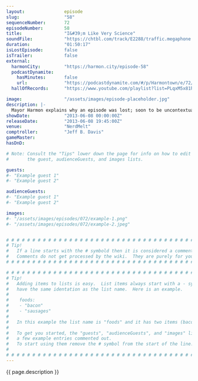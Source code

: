 ```yaml
---
layout:               episode
slug:                 "58"
sequenceNumber:       72
episodeNumber:        58
title:                "I&#39;m Like Very Science"
soundFile:            "https://chtbl.com/track/E2288/traffic.megaphone.fm/STA1983763317.mp3?updated=1554505890"
duration:             "01:50:17"
isLostEpisode:        false
isTrailer:            false
external:
  harmonCity:         "https://harmon.city/episode-58"
  podcastDynamite:
    hasMinutes:       false
    url:              "https://podcastdynamite.com/#/p/Harmontown/e/72/58"
  hallOfRecords:      "https://www.youtube.com/playlist?list=PLqxM5x81hNOYPpHt1YsJzkNjAsV0hiq9O"

image:                "/assets/images/episode-placeholder.jpg"
description: |-
  Mayor Harmon explains why an episode was lost; soon to be uncontextually quoted frivolity ensues. Jeff reveals he's psychic; Kumail's resultant bewilderment preempts D&D.
showDate:             "2013-06-08 00:00:00Z"
releaseDate:          "2013-06-08 19:45:00Z"
venue:                "NerdMelt"
comptroller:          "Jeff B. Davis"
gameMaster:           
hasDnD:               

# Note: Consult the "Tips" lower down the page for info on how to edit
#       the guest, audienceGuests, and images lists.

guests:
#- "Example guest 1"
#- "Example guest 2"

audienceGuests:
#- "Example guest 1"
#- "Example guest 2"

images:
#- "/assets/images/episodes/072/example-1.png"
#- "/assets/images/episodes/072/example-2.jpeg"


# # # # # # # # # # # # # # # # # # # # # # # # # # # # # # # # # # # # # # # # # # # # #
# Tip!
#   If a line starts with the # symbold then it is considered a comment.
#   Comments do not get processed by the wiki.  They are purely for your information.
# # # # # # # # # # # # # # # # # # # # # # # # # # # # # # # # # # # # # # # # # # # # #

# # # # # # # # # # # # # # # # # # # # # # # # # # # # # # # # # # # # # # # # # # # # #
# Tip!
#   Adding items to lists is easy.  List items always start with a - symbol and have
#   have the same identation as the list name.  Here is an example.
#
#    foods:
#    - "bacon"
#    - "sausages"
#
#   In this example the list name is "foods" and it has two items (bacon, and sausages).
#
#   To get you started, the "guests", "audienceGuests", and "images" lists below have
#   a few example entries commented out.
#   To start using them remove the # symbol from the start of the line.
#
# # # # # # # # # # # # # # # # # # # # # # # # # # # # # # # # # # # # # # # # # # # # #
---
```


<!-- The episode description will be rendered here -->
{{ page.description }}

<!-- Add your content BELOW here -->
<!-- vvvvvvvvvvvvvvvvvvvvvvvvvvv -->




<!-- ^^^^^^^^^^^^^^^^^^^^^^^^^^^ -->
<!-- Add your content ABOVE here -->

<!-- The episode gallery will be rendered here -->